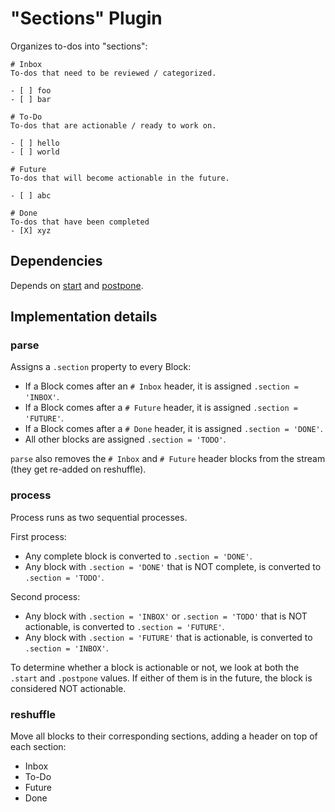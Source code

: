 # "Sections" Plugin

Organizes to-dos into "sections":

```
# Inbox
To-dos that need to be reviewed / categorized.

- [ ] foo
- [ ] bar

# To-Do
To-dos that are actionable / ready to work on.

- [ ] hello
- [ ] world

# Future
To-dos that will become actionable in the future.

- [ ] abc

# Done
To-dos that have been completed
- [X] xyz
```

## Dependencies

Depends on [start](./start.md) and [postpone](./postpone.md).

## Implementation details

### parse

Assigns a `.section` property to every Block:

- If a Block comes after an `# Inbox` header, it is assigned `.section = 'INBOX'`.
- If a Block comes after a `# Future` header, it is assigned `.section = 'FUTURE'`.
- If a Block comes after a `# Done` header, it is assigned `.section = 'DONE'`.
- All other blocks are assigned `.section = 'TODO'`.

`parse` also removes the `# Inbox` and `# Future` header blocks from the stream
(they get re-added on reshuffle).

### process

Process runs as two sequential processes.

First process:

- Any complete block is converted to `.section = 'DONE'`.
- Any block with `.section = 'DONE'` that is NOT complete, is converted to `.section = 'TODO'`.

Second process:

- Any block with `.section = 'INBOX'` or `.section = 'TODO'` that is NOT actionable, is converted to `.section = 'FUTURE'`.
- Any block with `.section = 'FUTURE'` that is actionable, is converted to `.section = 'INBOX'`.

To determine whether a block is actionable or not, we look at both the `.start` and `.postpone` values. If either of them is in the future, the block is considered NOT actionable.

### reshuffle

Move all blocks to their corresponding sections, adding a header on top of each section:

- Inbox
- To-Do
- Future
- Done
